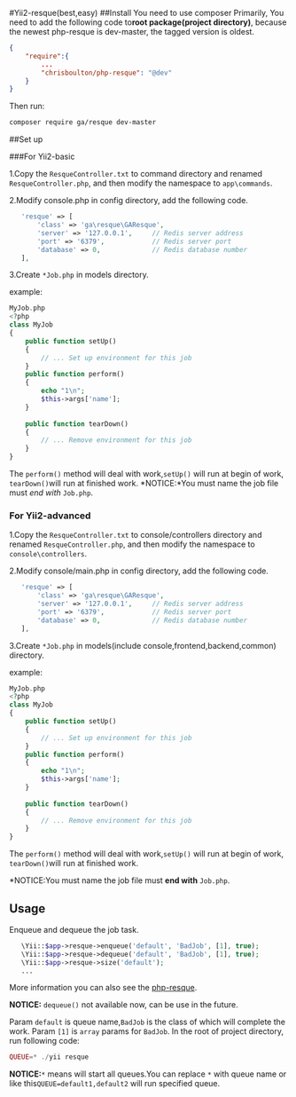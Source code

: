 #Yii2-resque(best,easy)
##Install
You need to use composer
Primarily, You need to add the following code to**root package(project directory)**, because the newest php-resque is dev-master, the tagged version is oldest. 
```json
{
    "require":{
        ...
        "chrisboulton/php-resque": "@dev"
    }
}
```
Then run:
```bash
composer require ga/resque dev-master
```
 

##Set up

###For Yii2-basic

1.Copy the `ResqueController.txt` to command directory and renamed `ResqueController.php`, and then modify the namespace to `app\commands`.


2.Modify console.php in config directory, add the following code.
```php
   'resque' => [
       'class' => 'ga\resque\GAResque',
       'server' => '127.0.0.1',     // Redis server address
       'port' => '6379',            // Redis server port
       'database' => 0,             // Redis database number
   ],
```

3.Create `*Job.php` in models directory.

example:
```php
MyJob.php
<?php
class MyJob
{ 
    public function setUp()
    {
        // ... Set up environment for this job
    }    
    public function perform()
    {
        echo "1\n";
        $this->args['name'];
    }
    
    public function tearDown()
    {
        // ... Remove environment for this job
    }
}
```
The `perform()` method  will deal with work,`setUp()` will run at begin of work, `tearDown()`will run at finished work.
*NOTICE:*You must name the job file must *end with* `Job.php`.

### For Yii2-advanced

1.Copy the `ResqueController.txt` to console/controllers directory and renamed `ResqueController.php`, and then modify the namespace to `console\controllers`.


2.Modify console/main.php in config directory, add the following code.
```php
   'resque' => [
       'class' => 'ga\resque\GAResque',
       'server' => '127.0.0.1',     // Redis server address
       'port' => '6379',            // Redis server port
       'database' => 0,             // Redis database number
   ],
```

3.Create `*Job.php` in models(include console,frontend,backend,common) directory.

example:
```php
MyJob.php
<?php
class MyJob
{ 
    public function setUp()
    {
        // ... Set up environment for this job
    }    
    public function perform()
    {
        echo "1\n";
        $this->args['name'];
    }
    
    public function tearDown()
    {
        // ... Remove environment for this job
    }
}
```
The `perform()` method  will deal with work,`setUp()` will run at begin of work, `tearDown()`will run at finished work.

*NOTICE:You must name the job file must **end with** `Job.php`.

## Usage

Enqueue and dequeue the job task.
```php
   \Yii::$app->resque->enqueue('default', 'BadJob', [1], true);
   \Yii::$app->resque->dequeue('default', 'BadJob', [1], true);
   \Yii::$app->resque->size('default');
   ...
```
More information you can also see the [php-resque][1].

**NOTICE:** `dequeue()`  not available now, can be use in the future.

Param `default` is queue name,`BadJob` is the class of which will complete the work. Param `[1]` is `array` params for `BadJob`. 
In the root of project directory, run following code:
```PHP
QUEUE=* ./yii resque
```

**NOTICE:**`*` means will start all queues.You can replace `*` with queue name or like this`QUEUE=default1,default2` will run specified queue.


[1]:https://github.com/chrisboulton/php-resque